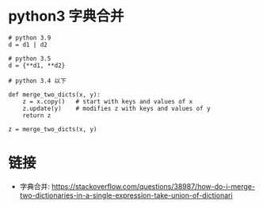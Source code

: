 # python3 字典合并

[//]: <> (python3, dict, 字典合并)

```
# python 3.9
d = d1 | d2

# python 3.5
d = {**d1, **d2}

# python 3.4 以下

def merge_two_dicts(x, y):
    z = x.copy()   # start with keys and values of x
    z.update(y)    # modifies z with keys and values of y
    return z

z = merge_two_dicts(x, y)
```

# 链接

- 字典合并: <https://stackoverflow.com/questions/38987/how-do-i-merge-two-dictionaries-in-a-single-expression-take-union-of-dictionari>
